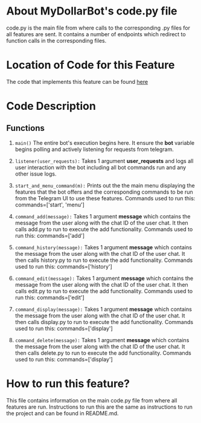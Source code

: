 # About MyDollarBot's code.py file
code.py is the main file from where calls to the corresponding .py files for all features are sent. It contains a number of endpoints which redirect to function calls in the corresponding files. 

# Location of Code for this Feature
The code that implements this feature can be found [here](https://github.com/Mrityunjay243/dollar_bot/blob/main/code/code.py)

# Code Description
## Functions

1. `main()`
The entire bot's execution begins here. It ensure the **bot** variable begins polling and actively listening for requests from telegram.

2. `listener(user_requests):`
Takes 1 argument **user_requests** and logs all user interaction with the bot including all bot commands run and any other issue logs.

3. `start_and_menu_command(m):`
Prints out the the main menu displaying the features that the bot offers and the corresponding commands to be run from the Telegram UI to use these features. Commands used to run this: commands=['start', 'menu']

4. `command_add(message):`
Takes 1 argument **message** which contains the message from the user along with the chat ID of the user chat. It then calls add.py to run to execute the add functionality. Commands used to run this: commands=['add']

5. `command_history(message):`
Takes 1 argument **message** which contains the message from the user along with the chat ID of the user chat. It then calls history.py to run to execute the add functionality. Commands used to run this: commands=['history']

6. `command_edit(message):`
Takes 1 argument **message** which contains the message from the user along with the chat ID of the user chat. It then calls edit.py to run to execute the add functionality. Commands used to run this: commands=['edit']

7. `command_display(message):`
Takes 1 argument **message** which contains the message from the user along with the chat ID of the user chat. It then calls display.py to run to execute the add functionality. Commands used to run this: commands=['display']

8. `command_delete(message):`
Takes 1 argument **message** which contains the message from the user along with the chat ID of the user chat. It then calls delete.py to run to execute the add functionality. Commands used to run this: commands=['display']

# How to run this feature?
This file contains information on the main code.py file from where all features are run. Instructions to run this are the same as instructions to run the project and can be found in README.md.
